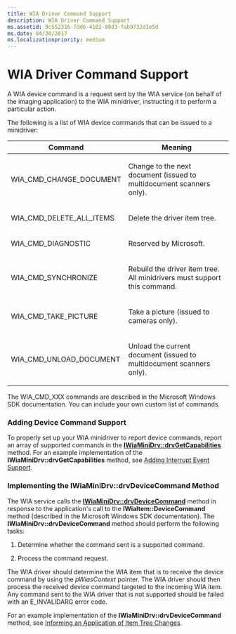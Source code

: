 ```yaml
---
title: WIA Driver Command Support
description: WIA Driver Command Support
ms.assetid: 9c552316-7dd6-4102-88d3-fab9732d1e5d
ms.date: 04/20/2017
ms.localizationpriority: medium
---
```


# WIA Driver Command Support





A WIA device command is a request sent by the WIA service (on behalf of the imaging application) to the WIA minidriver, instructing it to perform a particular action.

The following is a list of WIA device commands that can be issued to a minidriver:

<table>
<colgroup>
<col width="50%" />
<col width="50%" />
</colgroup>
<thead>
<tr class="header">
<th>Command</th>
<th>Meaning</th>
</tr>
</thead>
<tbody>
<tr class="odd">
<td><p>WIA_CMD_CHANGE_DOCUMENT</p></td>
<td><p>Change to the next document (issued to multidocument scanners only).</p></td>
</tr>
<tr class="even">
<td><p>WIA_CMD_DELETE_ALL_ITEMS</p></td>
<td><p>Delete the driver item tree.</p></td>
</tr>
<tr class="odd">
<td><p>WIA_CMD_DIAGNOSTIC</p></td>
<td><p>Reserved by Microsoft.</p></td>
</tr>
<tr class="even">
<td><p>WIA_CMD_SYNCHRONIZE</p></td>
<td><p>Rebuild the driver item tree. All minidrivers must support this command.</p></td>
</tr>
<tr class="odd">
<td><p>WIA_CMD_TAKE_PICTURE</p></td>
<td><p>Take a picture (issued to cameras only).</p></td>
</tr>
<tr class="even">
<td><p>WIA_CMD_UNLOAD_DOCUMENT</p></td>
<td><p>Unload the current document (issued to multidocument scanners only).</p></td>
</tr>
</tbody>
</table>

 

The WIA\_CMD\_XXX commands are described in the Microsoft Windows SDK documentation. You can include your own custom list of commands.

### Adding Device Command Support

To properly set up your WIA minidriver to report device commands, report an array of supported commands in the [**IWiaMiniDrv::drvGetCapabilities**](/windows-hardware/drivers/ddi/wiamindr_lh/nf-wiamindr_lh-iwiaminidrv-drvgetcapabilities) method. For an example implementation of the **IWiaMiniDrv::drvGetCapabilities** method, see [Adding Interrupt Event Support](adding-interrupt-event-support.md).

### Implementing the IWiaMiniDrv::drvDeviceCommand Method

The WIA service calls the [**IWiaMiniDrv::drvDeviceCommand**](/windows-hardware/drivers/ddi/wiamindr_lh/nf-wiamindr_lh-iwiaminidrv-drvdevicecommand) method in response to the application's call to the **IWiaItem::DeviceCommand** method (described in the Microsoft Windows SDK documentation). The **IWiaMiniDrv::drvDeviceCommand** method should perform the following tasks:

1.  Determine whether the command sent is a supported command.

2.  Process the command request.

The WIA driver should determine the WIA item that is to receive the device command by using the *pWiasContext* pointer. The WIA driver should then process the received device command targeted to the incoming WIA item. Any command sent to the WIA driver that is not supported should be failed with an E\_INVALIDARG error code.

For an example implementation of the **IWiaMiniDrv::drvDeviceCommand** method, see [Informing an Application of Item Tree Changes](informing-an-application-of-item-tree-changes.md).